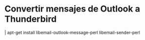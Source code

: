 # Convertir mensajes de Outlook a Thunderbird


| apt-get install libemail-outlook-message-perl libemail-sender-perl

